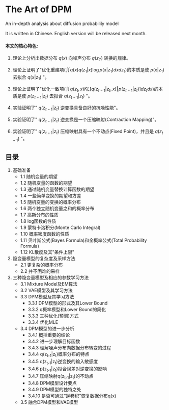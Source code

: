 # The Art of DPM

An in-depth analysis about diffusion probabilily model

It is written in Chinese. English version will be released next month.



#### 本文的核心特色:

1. 理论上分析出数据分布 $q(x)$ 向噪声分布 $q(z_T)$ 转换的规律。

2. 理论上证明了"优化重建项($\iint q(x)q(z_1|x)\log p(x|z_1)dxdz_1$)的本质是使 $p(x|z_1)$ 去拟合 $q(x|z_1)$ "。

3. 理论上证明了"优化一致项($\iint q(z_t,x)KL[q(z_{t-1}|z_t,x)\Vert p(z_{t-1}|z_t)]dz_tdx$)的本质是使 $p(z_{t-1}|z_t)$ 去拟合 $q(z_{t-1}|z_t)$ "。

4. 实验证明了" $q(z_{t-1}|z_t)$ 逆变换具备良好的抗噪性能"。

5. 实验证明了" $q(z_{t-1}|z_t)$ 逆变换是一个压缩映射(Contraction Mapping)"。

6. 实验证明了" $q(z_{t-1}|z_t)$ 压缩映射具有一个不动点(Fixed Point)，并且是 $q(z_{t-1})$ "。


## 目录

1. 基础准备  
   - 1.1 随机变量的期望  
   - 1.2 随机变量的函数的期望  
   - 1.3 通过随机变量替换计算函数的期望  
   - 1.4 一些简单变换的期望和方差  
   - 1.5 随机变量的变换的概率分布  
   - 1.6 两个独立随机变量之和的概率分布  
   - 1.7 高斯分布的性质  
   - 1.8 log函数的性质  
   - 1.9 蒙特卡洛积分(Monte Carlo Integral)  
   - 1.10 概率密度函数的性质  
   - 1.11 贝叶斯公式(Bayes Formula)和全概率公式(Total Probability Formula)  
   - 1.12 KL散度及其"条件上限"  
2. 隐变量模型的复杂度及采样方法  
	- 2.1 更复杂的概率分布  
	- 2.2 并不困难的采样  
3. 三种隐变量模型及相应的参数学习方法  
	- 3.1 Mixture Model及EM算法  
	- 3.2 VAE模型及其学习方法  
	- 3.3 DPM模型及其学习方法    
		+ 3.3.1 DPM模型的形式及其Lower Bound    
		+ 3.3.2 q概率模型和Lower Bound的简化  
		+ 3.3.3 三种优化(预测)方式  
		+ 3.3.4 优化MLE  
	- 3.4 DPM模型的进一步分析  
		+ 3.4.1 概括重要的结论  
		+ 3.4.2 进一步理解目标函数  
		+ 3.4.3 理解噪声分布向数据分布转变的过程  
		+ 3.4.4 q(z<sub>t-1</sub>|z<sub>t</sub>)概率分布的特点  
		+ 3.4.5 q(z<sub>t-1</sub>|z<sub>t</sub>)逆变换的输入敏感度  
		+ 3.4.6 p(z<sub>t-1</sub>|z<sub>t</sub>)拟合误差对逆变换的影响  
		+ 3.4.7 压缩映射q(z<sub>t-1</sub>|z<sub>t</sub>)的不动点  
		+ 3.4.8 DPM模型设计要点  
		+ 3.4.9 DPM模型的独特之处  
		+ 3.4.10 是否可通过“逆卷积”恢复数据分布q(x)  
	- 3.5 融合DPM模型和VAE模型  